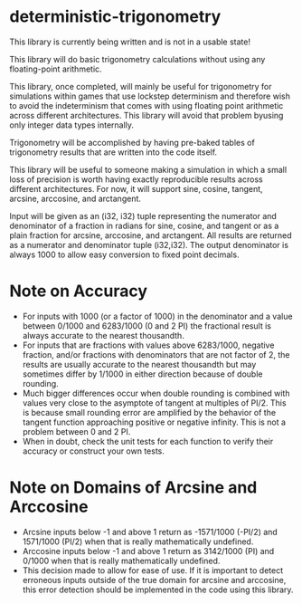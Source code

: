 # deterministic-trigonometry

This library is currently being written and is not in a usable state!
 
This library will do basic trigonometry calculations without using any floating-point arithmetic. 

This library, once completed, will mainly be useful for trigonometry for simulations within games that use lockstep determinism and therefore wish to avoid the indeterminism that comes with using floating point arithmetic across different architectures. This library will avoid that problem byusing only integer data types internally.

Trigonometry will be accomplished by having pre-baked tables of trigonometry results that are written into the code itself.

This library will be useful to someone making a simulation in which a small loss of precision is worth having exactly reproducible results across different architectures. For now, it will support sine, cosine, tangent, arcsine, arccosine, and arctangent.

Input will be given as an (i32, i32) tuple representing the numerator and denominator of a fraction in radians for sine, cosine, and tangent or as a plain fraction for arcsine, arccosine, and arctangent. All results are returned as a numerator and denominator tuple (i32,i32). The output denominator is always 1000 to allow easy conversion to fixed point decimals.
 
# Note on Accuracy

 - For inputs with 1000 (or a factor of 1000) in the denominator and a value between 0/1000 and 6283/1000 (0 and 2 PI) the fractional result is always accurate to the nearest thousandth.
 - For inputs that are fractions with values above 6283/1000, negative fraction, and/or fractions with denominators that are not factor of 2, the results are usually accurate to the nearest thousandth but may sometimes differ by 1/1000 in either direction because of double rounding.
 - Much bigger differences occur when double rounding is combined with values very close to the asymptote of tangent at multiples of 
 PI/2. This is because small rounding error are amplified by the behavior of the tangent function approaching positive or negative
 infinity. This is not a problem between 0 and 2 PI. 
 - When in doubt, check the unit tests for each function to verify their accuracy or construct your own tests.

# Note on Domains of Arcsine and Arccosine

 - Arcsine inputs below -1 and above 1 return as -1571/1000 (-PI/2) and 1571/1000 (PI/2) when that is really mathematically undefined.
 - Arccosine inputs below -1 and above 1 return as 3142/1000 (PI) and 0/1000 when that is really mathematically undefined.
 - This decision made to allow for ease of use. If it is important to detect erroneous inputs outside of the true domain
 for arcsine and arccosine, this error detection should be implemented in the code using this library.
